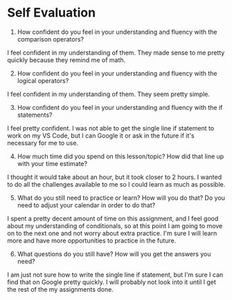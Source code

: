 # Self Evaluation

1. How confident do you feel in your understanding and fluency with the comparison operators?

I feel confident in my understanding of them. They made sense to me pretty quickly because they remind me of math.

2. How confident do you feel in your understanding and fluency with the logical operators?

I feel confident in my understanding of them. They seem pretty simple.

3. How confident do you feel in your understanding and fluency with the if statements?

I feel pretty confident. I was not able to get the single line if statement to work on my VS Code, but I can Google it or ask in the future if it's necessary for me to use.

4. How much time did you spend on this lesson/topic? How did that line up with your time estimate?

I thought it would take about an hour, but it took closer to 2 hours. I wanted to do all the challenges available to me so I could learn as much as possible.

5. What do you still need to practice or learn? How will you do that? Do you need to adjust your calendar in order to do that?

I spent a pretty decent amount of time on this assignment, and I feel good about my understanding of conditionals, so at this point I am going to move on to the next one and not worry about extra practice. I'm sure I will learn more and have more opportunities to practice in the future. 

6. What questions do you still have? How will you get the answers you need?

I am just not sure how to write the single line if statement, but I'm sure I can find that on Google pretty quickly. I will probably not look into it until I get the rest of the my assignments done.
